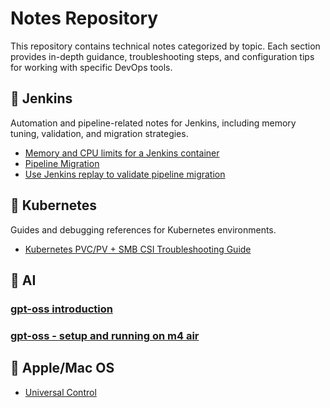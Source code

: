 # Notes Repository

This repository contains technical notes categorized by topic. Each section provides in-depth guidance, troubleshooting steps, and configuration tips for working with specific DevOps tools.

## 📁 Jenkins

Automation and pipeline-related notes for Jenkins, including memory tuning, validation, and migration strategies.

- [Memory and CPU limits for a Jenkins container](jenkins/jenkins-memory.md)
- [Pipeline Migration](jenkins/pipeline-migration.md)
- [Use Jenkins replay to validate pipeline migration](jenkins/pipeline-replay.md)

## 📁 Kubernetes

Guides and debugging references for Kubernetes environments.

- [Kubernetes PVC/PV + SMB CSI Troubleshooting Guide](kubernetes/pvc-pv-smb-troubleshooting-guide.md)

## 📁 AI
### [gpt-oss introduction](ai/gpt-oss/gpt-oss.md)
### [gpt-oss - setup and running on m4 air](ai/gpt-oss/m4-setup.md)

## 📁 Apple/Mac OS
- [Universal Control](apple/universal-control.md)
